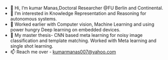 - 👋 Hi, I’m kumar Manas,Doctoral Researcher @FU Berlin and Continental.
- 👀 I’m interested in Knowledge Representation and Reasoning for autonomous systems.
- 🌱 Worked earlier with Computer vision, Machine Learning and using power hungry Deep learning on embedded devices.
- 💞️ My master thesis- CNN based meta learning for noisy image classification and template matching. Worked with Meta learning and single shot learning.
- 📫 Reach me over - kumarmanas007@yahoo.com

<!---
kumarmanas/kumarmanas is a ✨ special ✨ repository because its `README.md` (this file) appears on your GitHub profile.
You can click the Preview link to take a look at your changes.
--->
